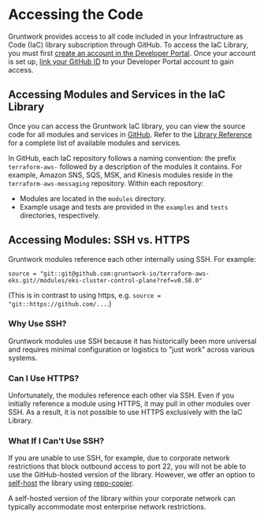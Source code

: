  # Accessing the Code  

Gruntwork provides access to all code included in your Infrastructure as Code (IaC) library subscription through GitHub. To access the IaC Library, you must first [create an account in the Developer Portal](/2.0/docs/overview/getting-started/create-account). Once your account is set up, [link your GitHub ID](/2.0/docs/overview/getting-started/link-github-id) to your Developer Portal account to gain access.  

## Accessing Modules and Services in the IaC Library  

Once you can access the Gruntwork IaC library, you can view the source code for all modules and services in [GitHub](https://github.com/orgs/gruntwork-io/repositories). Refer to the [Library Reference](/library/reference) for a complete list of available modules and services.  

In GitHub, each IaC repository follows a naming convention: the prefix `terraform-aws-` followed by a description of the modules it contains. For example, Amazon SNS, SQS, MSK, and Kinesis modules reside in the `terraform-aws-messaging` repository. Within each repository:  
- Modules are located in the `modules` directory.  
- Example usage and tests are provided in the `examples` and `tests` directories, respectively.  

## Accessing Modules: SSH vs. HTTPS  

Gruntwork modules reference each other internally using SSH. For example:  
```hcl
source = "git::git@github.com:gruntwork-io/terraform-aws-eks.git//modules/eks-cluster-control-plane?ref=v0.58.0"
```

(This is in contrast to using https, e.g. `source = "git::https://github.com/...`.)

### Why Use SSH?  

Gruntwork modules use SSH because it has historically been more universal and requires minimal configuration or logistics to "just work" across various systems.  

### Can I Use HTTPS?  

Unfortunately, the modules reference each other via SSH. Even if you initially reference a module using HTTPS, it may pull in other modules over SSH. As a result, it is not possible to use HTTPS exclusively with the IaC Library.  

### What If I Can't Use SSH?  

If you are unable to use SSH, for example, due to corporate network restrictions that block outbound access to port 22, you will not be able to use the GitHub-hosted version of the library. However, we offer an option to [self-host](/2.0/docs/library/guides/self-hosting) the library using [repo-copier](https://github.com/gruntwork-io/repo-copier).  

A self-hosted version of the library within your corporate network can typically accommodate most enterprise network restrictions.  

